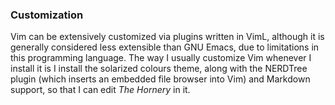 ### Customization
Vim can be extensively customized via plugins written in VimL, although it is generally considered less extensible than GNU Emacs, due to limitations in this programming language. The way I usually customize Vim whenever I install it is I install the solarized colours theme, along with the NERDTree plugin (which inserts an embedded file browser into Vim) and Markdown support, so that I can edit *The Hornery* in it. 
